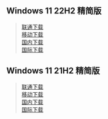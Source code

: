 ## Windows 11 22H2 精简版
>[联通下载](https://download.fuibafuyu.cn/d/123/System/Windows/Lite/Win11-22H2-Lite-ALPHA220329.iso "nya~")<br>
>[移动下载](https://download.fuibafuyu.cn/d/139/System/Windows/Lite/Win11-22H2-Lite-ALPHA220329.iso "nya~")<br>
>[国内下载](https://download.fuibafuyu.top/Ali/System/Windows/Lite/Win11-22H2-Lite-ALPHA220329.iso "nya~")<br>
>[国际下载](https://download.fuibafuyu.top/OD/System/Windows/Lite/Win11-22H2-Lite-ALPHA220329.iso "nya~")

## Windows 11 21H2 精简版
>[联通下载](https://download.fuibafuyu.cn/d/123/System/Windows/Lite/Win11-21H2-Lite-ALPHA211003.iso "nya~")<br>
>[移动下载](https://download.fuibafuyu.cn/d/139/System/Windows/Lite/Win11-21H2-Lite-ALPHA211003.iso "nya~")<br>
>[国内下载](https://download.fuibafuyu.top/Ali/System/Windows/Lite/Win11-21H2-Lite-ALPHA211003.iso "nya~")<br>
>[国际下载](https://download.fuibafuyu.top/OD/System/Windows/Lite/Win11-21H2-Lite-ALPHA211003.iso "nya~")

